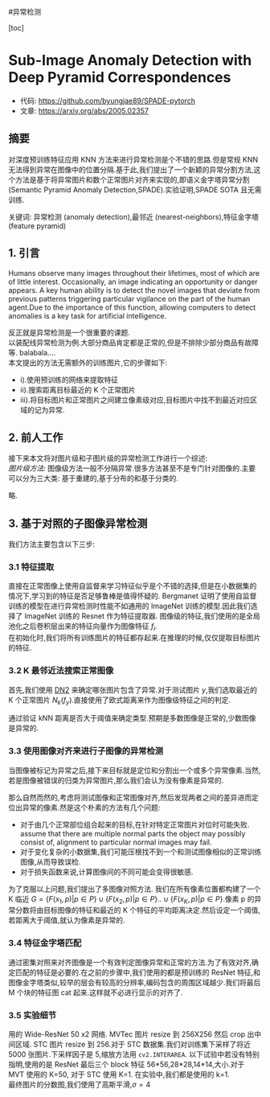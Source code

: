 #异常检测 

[toc]

# Sub-Image Anomaly Detection with Deep Pyramid Correspondences

- 代码: <https://github.com/byungjae89/SPADE-pytorch>
- 文章: <https://arxiv.org/abs/2005.02357>

## 摘要  

对深度预训练特征应用 KNN 方法来进行异常检测是个不错的思路.但是常规 KNN 无法得到异常在图像中的位置分隔.基于此,我们提出了一个新颖的异常分割方法,这个方法是基于将异常图片和数个正常图片对齐来实现的,即语义金字塔异常分割 (Semantic Pyramid Anomaly Detection,SPADE).实验证明,SPADE SOTA 且无需训练.

关键词: 异常检测 (anomaly detection),最邻近 (nearest-neighbors),特征金字塔 (feature pyramid)

## 1. 引言

Humans observe many images throughout their lifetimes, most of which are of little interest. Occasionally, an image indicating an opportunity or danger appears. A key human ability is to detect the novel images that deviate from previous patterns triggering particular vigilance on the part of the human agent.Due to the importance of this function, allowing computers to detect anomalies is a key task for artificial intelligence.

反正就是异常检测是一个很重要的课题.  
以装配线异常检测为例.大部分商品肯定都是正常的,但是不排除少部分商品有故障等. balabala….  
本文提出的方法无需额外的训练图片,它的步骤如下:

- i).使用预训练的网络来提取特征
- ii).搜索距离目标最近的 K 个正常图片
- iii).将目标图片和正常图片之间建立像素级对应,目标图片中找不到最近对应区域的记为异常.

## 2. 前人工作

接下来本文将对图片级和子图片级的异常检测工作进行一个综述:   
*图片级方法:*   图像级方法一般不分隔异常.很多方法甚至不是专门针对图像的.主要可以分为三大类: 基于重建的,基于分布的和基于分类的.

略.

## 3. 基于对照的子图像异常检测

我们方法主要包含以下三步:

### 3.1 特征提取

直接在正常图像上使用自监督来学习特征似乎是个不错的选择,但是在小数据集的情况下,学习到的特征是否足够鲁棒是值得怀疑的. Bergmanet 证明了使用自监督训练的模型在进行异常检测时性能不如通用的 ImageNet 训练的模型.因此我们选择了 ImageNet 训练的 Resnet 作为特征提取器. 图像级的特征,我们使用的是全局池化之后卷积层出来的特征向量作为图像特征 $f_i$.  
在初始化时,我们将所有训练图片的特征都存起来.在推理的时候,仅仅提取目标图片的特征.   

### 3.2 K 最邻近法搜索正常图像

首先,我们使用 [DN2](https://arxiv.org/abs/2005.02359) 来确定哪张图片包含了异常.对于测试图片 $y$,我们选取最近的 K 个正常图片 $N_k(f_y)$.直接使用了欧式距离来作为图像级特征之间的判定.

通过验证 kNN 距离是否大于阈值来确定类型.预期是多数图像是正常的,少数图像是异常的.

### 3.3 使用图像对齐来进行子图像的异常检测

当图像被标记为异常之后,接下来目标就是定位和分割出一个或多个异常像素.当然,若是图像被错误的归类为异常图片,那么我们会认为没有像素是异常的.

那么自然而然的,考虑将测试图像和正常图像对齐,然后发现两者之间的差异进而定位出异常的像素.然是这个朴素的方法有几个问题:

- 对于由几个正常部位组合起来的目标,在针对特定正常图片对位时可能失败. assume that there are multiple normal parts the object may possibly consist of, alignment to particular normal images may fail.
- 对于变化复杂的小数据集,我们可能压根找不到一个和测试图像相似的正常训练图像,从而导致误检.
- 对于损失函数来说,计算图像间的不同可能会变得很敏感.  

为了克服以上问题,我们提出了多图像对照方法. 我们在所有像素位置都构建了一个 K 临近 $G=\{F(x_1,p)|p \in P\} \cup \{F(x_2,p)|p \in P\} .. \cup\{F(x_K,p)|p \in P\}$.像素 p 的异常分数将由目标图像的特征和最近的 K 个特征的平均距离决定.然后设定一个阈值,若距离大于阈值,就认为像素是异常的.

### 3.4 特征金字塔匹配

通过密集对照来对齐图像是一个有效判定图像异常和正常的方法.为了有效对齐,确定匹配的特征是必要的.在之前的步骤中,我们使用的都是预训练的 ResNet 特征,和图像金字塔类似,较早的层会有较高的分辨率,编码包含的周围区域越少.我们将最后 M 个块的特征图 cat 起来.这样就不必进行显示的对齐了.   

### 3.5 实验细节

用的 Wide-ResNet 50 x2 网络. MVTec 图片 resize 到 256X256 然后 crop 出中间区域. STC 图片 resize 到 256.对于 STC 数据集.我们对训练集下采样了将近 5000 张图片.下采样因子是 5,缩放方法用 `cv2.INTERAREA`. 以下试验中若没有特别指明,使用的是 ResNet 最后三个 block 特征 56\*56,28\*28,14\*14,大小.对于 MVT 使用的 K=50, 对于 STC 使用 K=1. 在实验中,我们都是使用的 k=1.  
最终图片的分数图,我们使用了高斯平滑,$\sigma=4$
